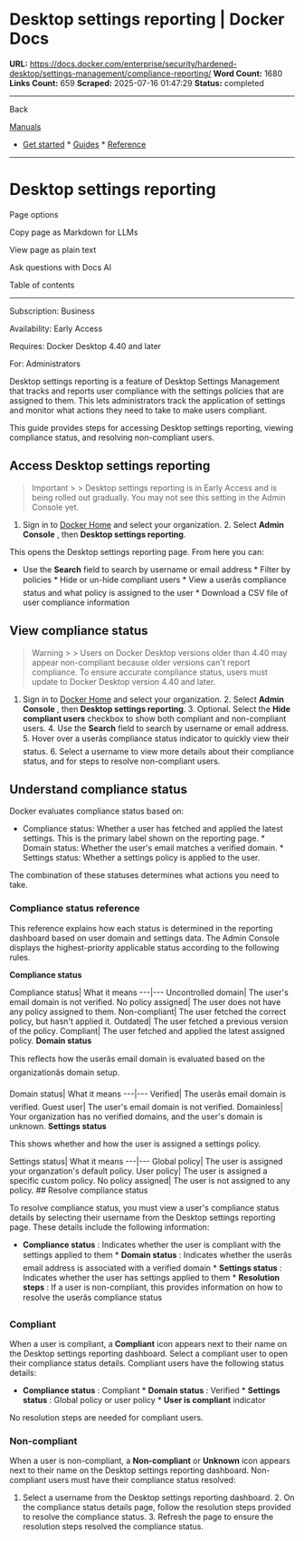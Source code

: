 # Desktop settings reporting | Docker Docs

**URL:** https://docs.docker.com/enterprise/security/hardened-desktop/settings-management/compliance-reporting/
**Word Count:** 1680
**Links Count:** 659
**Scraped:** 2025-07-16 01:47:29
**Status:** completed

---

Back

[Manuals](https://docs.docker.com/manuals/)

  * [Get started](https://docs.docker.com/get-started/)   * [Guides](https://docs.docker.com/guides/)   * [Reference](https://docs.docker.com/reference/)

* * *

# Desktop settings reporting

Page options

Copy page as Markdown for LLMs

View page as plain text

Ask questions with Docs AI

Table of contents

* * *

Subscription: Business

Availability: Early Access 

Requires: Docker Desktop 4.40 and later

For: Administrators

Desktop settings reporting is a feature of Desktop Settings Management that tracks and reports user compliance with the settings policies that are assigned to them. This lets administrators track the application of settings and monitor what actions they need to take to make users compliant.

This guide provides steps for accessing Desktop settings reporting, viewing compliance status, and resolving non-compliant users.

## Access Desktop settings reporting

> Important >  > Desktop settings reporting is in Early Access and is being rolled out gradually. You may not see this setting in the Admin Console yet.

  1. Sign in to [Docker Home](https://app.docker.com) and select your organization.   2. Select **Admin Console** , then **Desktop settings reporting**.

This opens the Desktop settings reporting page. From here you can:

  * Use the **Search** field to search by username or email address   * Filter by policies   * Hide or un-hide compliant users   * View a userâs compliance status and what policy is assigned to the user   * Download a CSV file of user compliance information

## View compliance status

> Warning >  > Users on Docker Desktop versions older than 4.40 may appear non-compliant because older versions can't report compliance. To ensure accurate compliance status, users must update to Docker Desktop version 4.40 and later.

  1. Sign in to [Docker Home](https://app.docker.com) and select your organization.   2. Select **Admin Console** , then **Desktop settings reporting**.   3. Optional. Select the **Hide compliant users** checkbox to show both compliant and non-compliant users.   4. Use the **Search** field to search by username or email address.   5. Hover over a userâs compliance status indicator to quickly view their status.   6. Select a username to view more details about their compliance status, and for steps to resolve non-compliant users.

## Understand compliance status

Docker evaluates compliance status based on:

  * Compliance status: Whether a user has fetched and applied the latest settings. This is the primary label shown on the reporting page.   * Domain status: Whether the user's email matches a verified domain.   * Settings status: Whether a settings policy is applied to the user.

The combination of these statuses determines what actions you need to take.

### Compliance status reference

This reference explains how each status is determined in the reporting dashboard based on user domain and settings data. The Admin Console displays the highest-priority applicable status according to the following rules.

**Compliance status**

Compliance status| What it means   ---|---   Uncontrolled domain| The user's email domain is not verified.   No policy assigned| The user does not have any policy assigned to them.   Non-compliant| The user fetched the correct policy, but hasn't applied it.   Outdated| The user fetched a previous version of the policy.   Compliant| The user fetched and applied the latest assigned policy.      **Domain status**

This reflects how the userâs email domain is evaluated based on the organizationâs domain setup.

Domain status| What it means   ---|---   Verified| The userâs email domain is verified.   Guest user| The user's email domain is not verified.   Domainless| Your organization has no verified domains, and the user's domain is unknown.      **Settings status**

This shows whether and how the user is assigned a settings policy.

Settings status| What it means   ---|---   Global policy| The user is assigned your organzation's default policy.   User policy| The user is assigned a specific custom policy.   No policy assigned| The user is not assigned to any policy.      ## Resolve compliance status

To resolve compliance status, you must view a user's compliance status details by selecting their username from the Desktop settings reporting page. These details include the following information:

  * **Compliance status** : Indicates whether the user is compliant with the settings applied to them   * **Domain status** : Indicates whether the userâs email address is associated with a verified domain   * **Settings status** : Indicates whether the user has settings applied to them   * **Resolution steps** : If a user is non-compliant, this provides information on how to resolve the userâs compliance status

### Compliant

When a user is compliant, a **Compliant** icon appears next to their name on the Desktop settings reporting dashboard. Select a compliant user to open their compliance status details. Compliant users have the following status details:

  * **Compliance status** : Compliant   * **Domain status** : Verified   * **Settings status** : Global policy or user policy   * **User is compliant** indicator

No resolution steps are needed for compliant users.

### Non-compliant

When a user is non-compliant, a **Non-compliant** or **Unknown** icon appears next to their name on the Desktop settings reporting dashboard. Non-compliant users must have their compliance status resolved:

  1. Select a username from the Desktop settings reporting dashboard.   2. On the compliance status details page, follow the resolution steps provided to resolve the compliance status.   3. Refresh the page to ensure the resolution steps resolved the compliance status.